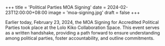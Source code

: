 +++
title = 'Political Parties MOA Signing'
date = 2024-02-23T12:00:00+08:00
image = 'moa-signing.jpg'
draft = false
+++

Earlier today, February 23, 2024, the MOA Signing for Accredited Political Parties took place at the Lolo Kiko Collaboration Space. This event serves as a written handshake, providing a path forward to ensure understanding among political parties, foster accountability, and outline commitments.
